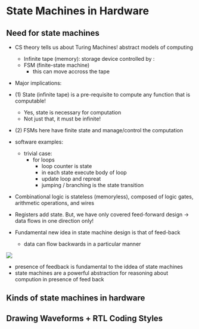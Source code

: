 # State Machines in Hardware

## Need for state machines

- CS theory tells us about Turing Machines! abstract models of computing
	- Infinite tape (memory): storage device controlled by :
	- FSM (finite-state machine) 
		- this can move accross the tape
- Major implications:
- (1) State (infinite tape) is a pre-requisite to compute any function that is computable!
	- Yes, state is necessary for computation 
	- Not just that, it must be infinite!
- (2) FSMs here have finite state and manage/control the computation

- software examples:
	- trivial case:
		- for loops
			- loop counter is state
			- in each state execute body of loop
			- update loop and repreat
			- jumping / branching is the state transition

- Combinational logic is stateless (memoryless), composed of logic gates, arithmetic operations, and wires
- Registers add state. But, we have only covered feed-forward design → data flows in one direction only!
- Fundamental new idea in state machine design is that of feed-back
	- data can flow backwards in a particular manner


![](Pasted%20image%2020240204200015.png)
- presence of feedback is fundamental to the iddea of state machines
- state machines are a powerful abstraction for reasoning about compution in presence of feed back

## Kinds of state machines in hardware



## Drawing Waveforms + RTL Coding Styles